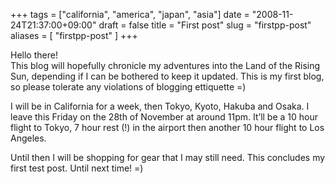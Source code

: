 +++
tags = ["california", "america", "japan", "asia"]
date = "2008-11-24T21:37:00+09:00"
draft = false
title = "First post"
slug = "firstpp-post"
aliases = [
	"firstpp-post"
]
+++

Hello there!  
This blog will hopefully chronicle my adventures into the Land of the Rising Sun, depending if I can be bothered to keep it updated. This is my first blog, so please tolerate any violations of blogging ettiquette =)

I will be in California for a week, then Tokyo, Kyoto, Hakuba and Osaka. I leave this Friday on the 28th of November at around 11pm. It’ll be a 10 hour flight to Tokyo, 7 hour rest (!) in the airport then another 10 hour flight to Los Angeles.

Until then I will be shopping for gear that I may still need. This concludes my first test post. Until next time! =)


